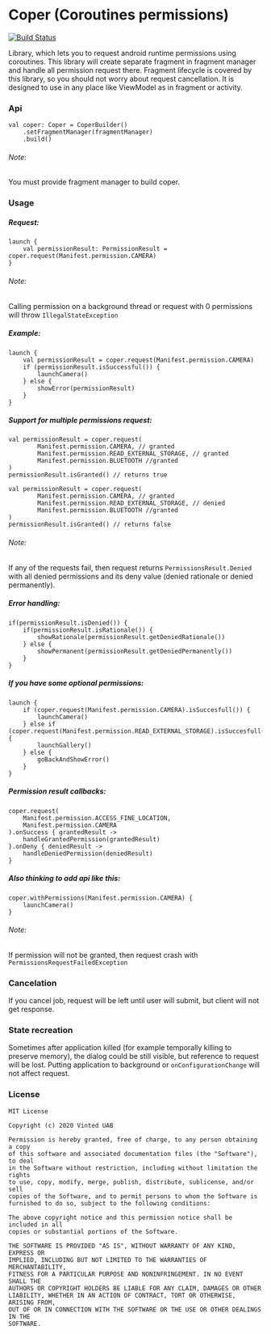 # Coper (Coroutines permissions) 

[![Build Status](https://travis-ci.com/vinted/coper.svg?token=jJbXr9K9ZKMgFDkycBtv&branch=master)](https://travis-ci.com/vinted/coper)

Library, which lets you to request android runtime permissions using coroutines. 
This library will create separate fragment in fragment manager and handle all permission request there.
Fragment lifecycle is covered by this library, so you should not worry about request cancellation.
It is designed to use in any place like ViewModel as in fragment or activity.

### Api
```
val coper: Coper = CoperBuilder()
    .setFragmentManager(fragmentManager)
    .build()
```
###### Note:
You must provide fragment manager to build coper.
### Usage
##### Request:
```
launch {
    val permissionResult: PermissionResult = coper.request(Manifest.permission.CAMERA)
}
```
###### Note:
Calling permission on a background thread or request with 0 permissions will throw `IllegalStateException`
##### Example:
```
launch {
    val permissionResult = coper.request(Manifest.permission.CAMERA)
    if (permissionResult.isSuccessful()) {
        launchCamera()
    } else {
        showError(permissionResult)
    }
}
```
##### Support for multiple permissions request:
```
val permissionResult = coper.request(
        Manifest.permission.CAMERA, // granted
        Manifest.permission.READ_EXTERNAL_STORAGE, // granted
        Manifest.permission.BLUETOOTH //granted
)
permissionResult.isGranted() // returns true
```
```
val permissionResult = coper.request(
        Manifest.permission.CAMERA, // granted
        Manifest.permission.READ_EXTERNAL_STORAGE, // denied
        Manifest.permission.BLUETOOTH //granted
)
permissionResult.isGranted() // returns false
```
###### Note:
If any of the requests fail, then request returns `PermissionsResult.Denied` with all denied permissions and its deny value (denied rationale or denied permanently). 
##### Error handling:
```
if(permissionResult.isDenied()) {
    if(permissionResult.isRationale()) {
        showRationale(permissionResult.getDeniedRationale())
    } else {
        showPermanent(permissionResult.getDeniedPermanently())
    }
}
```
##### If you have some optional permissions:
```
launch {
    if (coper.request(Manifest.permission.CAMERA).isSuccesfull()) {
        launchCamera()
    } else if (coper.request(Manifest.permission.READ_EXTERNAL_STORAGE).isSuccesfull()) {
        launchGallery()
    } else {
        goBackAndShowError()
    }
}
```
##### Permission result callbacks: 
```
coper.request(
    Manifest.permission.ACCESS_FINE_LOCATION,
    Manifest.permission.CAMERA
).onSuccess { grantedResult ->
    handleGrantedPermission(grantedResult)
}.onDeny { deniedResult ->
    handleDeniedPermission(deniedResult)
}
```
##### Also thinking to add api like this:
```
coper.withPermissions(Manifest.permission.CAMERA) {
    launchCamera()
}
```
###### Note:
If permission will not be granted, then request crash with `PermissionsRequestFailedException`
### Cancelation
If you cancel job, request will be left until user will submit, but client will not get response.
### State recreation
Sometimes after application killed (for example temporally killing to preserve memory), the dialog could be still visible, but reference to request will be lost.
Putting application to background or `onConfigurationChange` will not affect request.

### License

```
MIT License

Copyright (c) 2020 Vinted UAB

Permission is hereby granted, free of charge, to any person obtaining a copy
of this software and associated documentation files (the "Software"), to deal
in the Software without restriction, including without limitation the rights
to use, copy, modify, merge, publish, distribute, sublicense, and/or sell
copies of the Software, and to permit persons to whom the Software is
furnished to do so, subject to the following conditions:

The above copyright notice and this permission notice shall be included in all
copies or substantial portions of the Software.

THE SOFTWARE IS PROVIDED "AS IS", WITHOUT WARRANTY OF ANY KIND, EXPRESS OR
IMPLIED, INCLUDING BUT NOT LIMITED TO THE WARRANTIES OF MERCHANTABILITY,
FITNESS FOR A PARTICULAR PURPOSE AND NONINFRINGEMENT. IN NO EVENT SHALL THE
AUTHORS OR COPYRIGHT HOLDERS BE LIABLE FOR ANY CLAIM, DAMAGES OR OTHER
LIABILITY, WHETHER IN AN ACTION OF CONTRACT, TORT OR OTHERWISE, ARISING FROM,
OUT OF OR IN CONNECTION WITH THE SOFTWARE OR THE USE OR OTHER DEALINGS IN THE
SOFTWARE.
```
